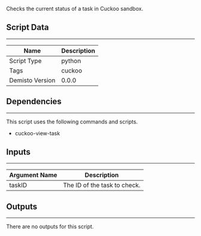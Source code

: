 Checks the current status of a task in Cuckoo sandbox.

## Script Data
---

| **Name** | **Description** |
| --- | --- |
| Script Type | python |
| Tags | cuckoo |
| Demisto Version | 0.0.0 |

## Dependencies
---
This script uses the following commands and scripts.
* cuckoo-view-task

## Inputs
---

| **Argument Name** | **Description** |
| --- | --- |
| taskID | The ID of the task to check. |

## Outputs
---
There are no outputs for this script.
